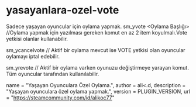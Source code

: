 # yasayanlara-ozel-vote
Sadece yaşayan oyuncular için oylama yapmak.
sm_yvote <Oylama Başlığı> <item1> <item2> <item3> <item4> <iteam5> //Oylama yapmak için yazılması gereken komut en az 2 item koyulmalı.Vote yetkisi olanlar kullanabilir.
  
sm_ycancelvote // Aktif bir oylama mevcut ise VOTE yetkisi olan oyuncular oylamayı iptal edebilir.

sm_yrevote  // Aktif bir oylama varken oyunuzu değiştirmeye yarayan komut. Tüm oyuncular tarafından kullanılabilir.

name = "Yaşayan Oyunculara Özel Oylama.",
author = ali<.d,
description = "Yaşayan oyunculara özel oylama yapmak.",
version = PLUGIN_VERSION,
url = "https://steamcommunity.com/id/alikoc77"
